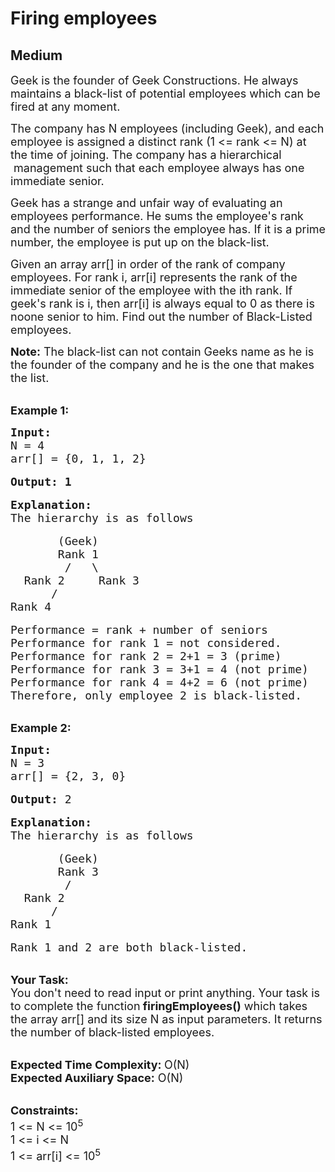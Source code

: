 # Firing employees
## Medium 
<div class="problems_problem_content__Xm_eO"><p><span style="font-size:18px">Geek is the founder of Geek Constructions. He always maintains a black-list&nbsp;of potential employees which can be fired at any moment.</span></p>

<p><span style="font-size:18px">The company has N employees (including Geek), and each employee is assigned a distinct rank (1 &lt;= rank &lt;= N) at the time of joining. The company has a hierarchical &nbsp;management such that each employee always has one immediate senior.&nbsp;</span></p>

<p><span style="font-size:18px">Geek has a strange and unfair way of evaluating an employees performance. He sums the employee's rank and the number of seniors the employee has. If it is a prime number, the employee is put up on the black-list.</span></p>

<p><span style="font-size:18px">Given an&nbsp;array arr[] in order of the rank of company employees. For rank i, arr[i] represents the rank of the immediate senior of the employee with the ith rank. If geek's rank is i, then arr[i] is always equal to 0 as there is noone senior to him. Find out the number of Black-Listed employees.</span></p>

<p><span style="font-size:18px"><strong>Note:</strong> The black-list can not&nbsp;contain Geeks name as he is the founder of the company and he is the one that makes the list.</span></p>

<p><br>
<span style="font-size:18px"><strong>Example 1:</strong></span></p>

<pre><span style="font-size:18px"><strong>Input:</strong>
N = 4
arr[] = {0, 1, 1, 2}</span>

<strong><span style="font-size:18px">Output: 1</span></strong>

<span style="font-size:18px"><strong>Explanation:</strong>
The hierarchy is as follows</span>

<span style="font-size:18px">       (Geek)
       Rank 1
        /   \
  Rank 2     Rank 3  
      /
Rank 4</span>

<span style="font-size:18px">Performance = rank + number of seniors
Performance for rank 1 = not considered.
Performance for rank 2 = 2+1 = 3 (prime)
Performance for rank 3 = 3+1 = 4 (not prime)
Performance for rank 4 = 4+2 = 6 (not prime)
Therefore, only employee 2 is black-listed.</span></pre>

<p><br>
<span style="font-size:18px"><strong>Example 2:</strong></span></p>

<pre><span style="font-size:18px"><strong>Input:</strong>
N = 3
arr[] = {2, 3, 0}</span>

<span style="font-size:18px"><strong>Output:</strong> 2</span>

<span style="font-size:18px"><strong>Explanation: </strong>
The hierarchy is as follows</span>

<span style="font-size:18px">       (Geek)
       Rank 3
        /   
  Rank 2     
      /
Rank 1</span>

<span style="font-size:18px">Rank 1 and 2 are both black-listed.</span></pre>

<p><br>
<span style="font-size:18px"><strong>Your Task: &nbsp;</strong><br>
You don't need to read input or print anything. Your task is to complete the function<strong> firingEmployees()</strong> which takes the array arr[] and its size N as input parameters. It returns the number of black-listed employees.&nbsp;</span></p>

<p><br>
<span style="font-size:18px"><strong>Expected Time Complexity: </strong>O(N)<br>
<strong>Expected Auxiliary Space:</strong> O(N)</span></p>

<p><br>
<span style="font-size:18px"><strong>Constraints:</strong><br>
1 &lt;= N &lt;= 10<sup>5</sup><br>
1 &lt;= i &lt;= N<br>
1 &lt;= arr[i] &lt;= 10<sup>5</sup></span></p>
</div>